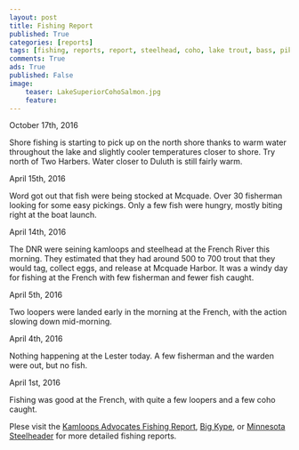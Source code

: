 ```yaml
---
layout: post
title: Fishing Report
published: True
categories: [reports]
tags: [fishing, reports, report, steelhead, coho, lake trout, bass, pike, walleye, perch, crappie]
comments: True
ads: True
published: False
image:
    teaser: LakeSuperiorCohoSalmon.jpg
    feature:
---
```


October 17th, 2016

Shore fishing is starting to pick up on the north shore thanks to warm water throughout the lake and slightly cooler temperatures closer to shore. Try north of Two Harbers. Water closer to Duluth is still fairly warm.

April 15th, 2016

Word got out that fish were being stocked at Mcquade. Over 30 fisherman looking for some easy pickings. Only a few fish were hungry, mostly biting right at the boat launch.

April 14th, 2016

The DNR were seining kamloops and steelhead at the French River this morning. They estimated that they had around 500 to 700 trout that they would tag, collect eggs, and release at Mcquade Harbor.
It was a windy day for fishing at the French with few fisherman and fewer fish caught.

April 5th, 2016

Two loopers were landed early in the morning at the French, with the action slowing down mid-morning.

April 4th, 2016

Nothing happening at the Lester today. A few fisherman and the warden were out, but no fish.

April 1st, 2016

Fishing was good at the French, with quite a few loopers and a few coho caught.

Plese visit the [Kamloops Advocates Fishing Report](http://www.kamloopsadvocates.org/fishing-reports.html), [Big Kype](http://bigkype.com), or [Minnesota Steelheader](http://minnesotasteelheader.blogspot.com/) for more detailed fishing reports.
